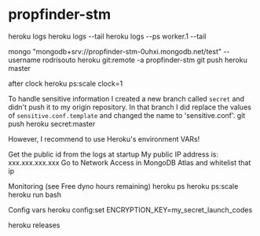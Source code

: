 # propfinder-stm

heroku logs
heroku logs --tail
heroku logs --ps worker.1 --tail

mongo "mongodb+srv://propfinder-stm-0uhxi.mongodb.net/test" --username rodrisouto
heroku git:remote -a propfinder-stm
git push heroku master 

after clock
heroku ps:scale clock=1


To handle sensitive information I created a new branch called `secret` and didn't push it to my origin repository.
In that branch I did replace the values of `sensitive.conf.template` and changed the name to 'sensitive.conf'. 
	git push heroku secret:master 
	
However, I recommend to use Heroku's environment VARs!


Get the public id from the logs at startup
	My public IP address is: xxx.xxx.xxx.xxx
Go to Network Access in MongoDB Atlas and whitelist that ip

Monitoring (see Free dyno hours remaining)
	heroku ps
	heroku ps:scale
	heroku run bash


Config vars
	heroku config:set ENCRYPTION_KEY=my_secret_launch_codes

heroku releases

